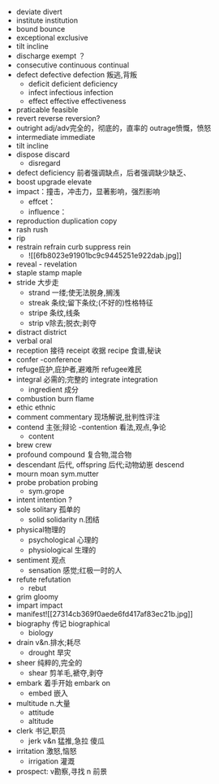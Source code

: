 - deviate divert
- institute institution
- bound bounce
- exceptional exclusive
- tilt incline
- discharge exempt ？
- consecutive continuous continual
- defect  defective    defection 叛逃,背叛
	- deficit   deficient   deficiency
	- infect  infectious  infection 
	- effect   effective  effectiveness
- praticable feasible
- revert reverse reversion?
- outright adj/adv完全的，彻底的，直率的 outrage愤慨，愤怒
- intermediate immediate
- tilt incline
- dispose discard   
	- disregard
- defect deficiency 前者强调缺点，后者强调缺少缺乏、
- boost upgrade elevate
- impact：撞击，冲击力，显著影响，强烈影响
	- effcet：
	- influence：
- reproduction  duplication copy
- rash rush
- rip 
- restrain refrain curb suppress rein
	- ![[6fb8023e91901bc9c9445251e922dab.jpg]]
- reveal - revelation
- staple   stamp  maple
- stride 大步走 
	- strand 一缕;使无法脱身,搁浅
	- streak 条纹;留下条纹;(不好的)性格特征
	- stripe 条纹,线条
	- strip v除去;脱衣;剥夺   
- distract   district
- verbal oral
- reception 接待  receipt 收据   recipe 食谱,秘诀
- confer   -conference
- refuge庇护,庇护者,避难所    refugee难民
- integral 必需的;完整的  integrate  integration
	-  ingredient 成分
- combustion   burn  flame 
- ethic    ethnic
- comment   commentary   现场解说,批判性评注
- contend 主张;辩论    -contention  看法,观点,争论
	- content
- brew   crew
- profound    compound 复合物,混合物
- descendant 后代,   offspring 后代;动物幼崽    descend
- mourn   moan  sym.mutter
- probe   probation    probing 
	- sym.grope
- intent  intention ?
- sole    solitary  孤单的
	- solid   solidarity n.团结
- physical物理的
	- psychological 心理的
	- physiological 生理的
- sentiment 观点
	- sensation  感觉;红极一时的人
- refute   refutation  
	- rebut
- grim  gloomy
- impart    impact
- manifest![[27314cb369f0aede6fd417af83ec21b.jpg]]
- biography  传记   biographical
	- biology
- drain v&n.排水;耗尽
	- drought 旱灾
- sheer  纯粹的,完全的
	- shear  剪羊毛,褫夺,剥夺
- embark  着手开始  embark on
	- embed   嵌入
- multitude  n.大量
	- attitude
	- altitude
- clerk  书记,职员
	- jerk  v&n 猛推,急拉     傻瓜
- irritation 激怒,恼怒
	- irrigation 灌溉
- prospect: v勘察,寻找   n 前景